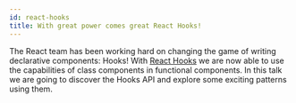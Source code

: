 ```yaml
---
id: react-hooks
title: With great power comes great React Hooks!
---
```


The React team has been working hard on changing the game of writing declarative components: Hooks! With [React Hooks](https://reactjs.org/hooks) we are now able to use the capabilities of class components in functional components. In this talk we are going to discover the Hooks API and explore some exciting patterns using them.
